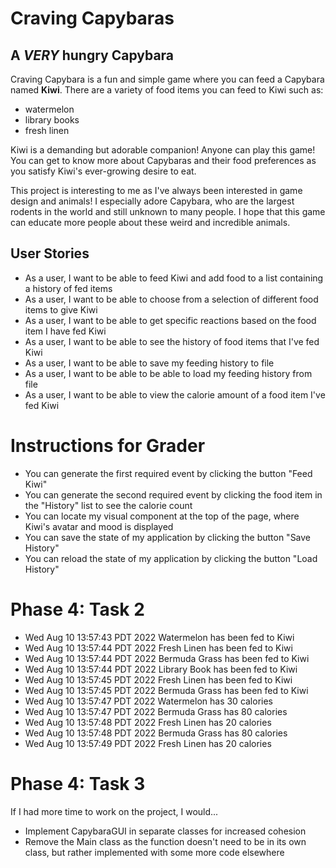 # Craving Capybaras

## A *VERY* hungry Capybara

Craving Capybara is a fun and simple game where you can feed a Capybara named **Kiwi**.
There are a variety of food items you can feed to Kiwi such as:
- watermelon
- library books
- fresh linen

Kiwi is a demanding but adorable companion! Anyone can play this game! You can get to know more about Capybaras and 
their food preferences as you satisfy Kiwi's ever-growing desire to eat.

This project is interesting to me as I've always been interested in game design and animals! I especially adore
Capybara, who are the largest rodents in the world and still unknown to many people. I hope that this game
can educate more people about these weird and incredible animals.


## User Stories
- As a user, I want to be able to feed Kiwi and add food to a list containing a history of fed items
- As a user, I want to be able to choose from a selection of different food items to give Kiwi
- As a user, I want to be able to get specific reactions based on the food item I have fed Kiwi
- As a user, I want to be able to see the history of food items that I've fed Kiwi
- As a user, I want to be able to save my feeding history to file
- As a user, I want to be able to be able to load my feeding history from file 
- As a user, I want to be able to view the calorie amount of a food item I've fed Kiwi

# Instructions for Grader
- You can generate the first required event by clicking the button "Feed Kiwi"
- You can generate the second required event by clicking the food item in the "History" list to see the calorie count
- You can locate my visual component at the top of the page, where Kiwi's avatar and mood is displayed
- You can save the state of my application by clicking the button "Save History"
- You can reload the state of my application by clicking the button "Load History"

# Phase 4: Task 2
- Wed Aug 10 13:57:43 PDT 2022 Watermelon has been fed to Kiwi
- Wed Aug 10 13:57:44 PDT 2022 Fresh Linen has been fed to Kiwi
- Wed Aug 10 13:57:44 PDT 2022 Bermuda Grass has been fed to Kiwi
- Wed Aug 10 13:57:44 PDT 2022 Library Book has been fed to Kiwi
- Wed Aug 10 13:57:45 PDT 2022 Fresh Linen has been fed to Kiwi
- Wed Aug 10 13:57:45 PDT 2022 Bermuda Grass has been fed to Kiwi
- Wed Aug 10 13:57:47 PDT 2022 Watermelon has 30 calories
- Wed Aug 10 13:57:47 PDT 2022 Bermuda Grass has 80 calories
- Wed Aug 10 13:57:48 PDT 2022 Fresh Linen has 20 calories
- Wed Aug 10 13:57:48 PDT 2022 Bermuda Grass has 80 calories
- Wed Aug 10 13:57:49 PDT 2022 Fresh Linen has 20 calories

# Phase 4: Task 3
If I had more time to work on the project, I would...
- Implement CapybaraGUI in separate classes for increased cohesion
- Remove the Main class as the function doesn't need to be in its own class, but rather implemented with some more code
elsewhere
